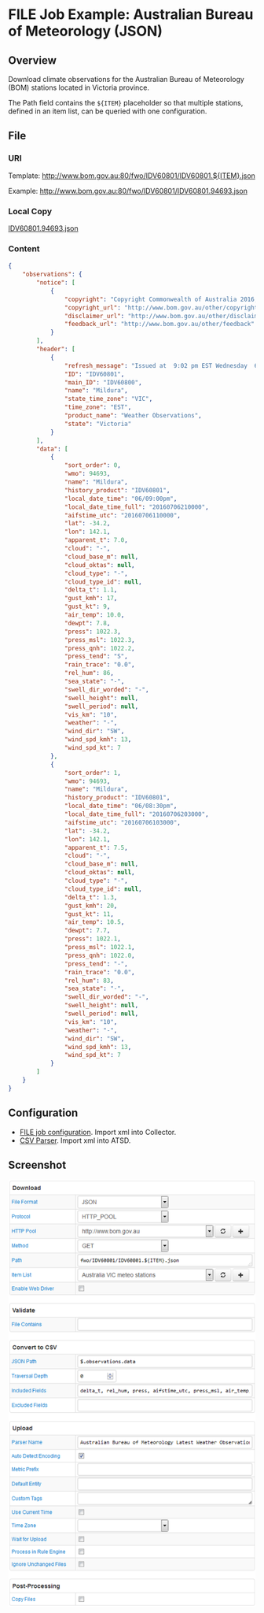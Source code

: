 # FILE Job Example: Australian Bureau of Meteorology (JSON)

## Overview

Download climate observations for the Australian Bureau of Meteorology (BOM) stations located in Victoria province.

The Path field contains the `${ITEM}` placeholder so that multiple stations, defined in an item list, can be queried with one configuration.

## File

### URI

Template: http://www.bom.gov.au:80/fwo/IDV60801/IDV60801.${ITEM}.json

Example: http://www.bom.gov.au:80/fwo/IDV60801/IDV60801.94693.json

### Local Copy

[IDV60801.94693.json](IDV60801.94693.json)

### Content

```json
{
	"observations": {
		"notice": [
			{
				"copyright": "Copyright Commonwealth of Australia 2016, Bureau of Meteorology. For more information see: http://www.bom.gov.au/other/copyright.shtml http://www.bom.gov.au/other/disclaimer.shtml",
				"copyright_url": "http://www.bom.gov.au/other/copyright.shtml",
				"disclaimer_url": "http://www.bom.gov.au/other/disclaimer.shtml",
				"feedback_url": "http://www.bom.gov.au/other/feedback"
			}
		],
		"header": [
			{
				"refresh_message": "Issued at  9:02 pm EST Wednesday  6 July 2016",
				"ID": "IDV60801",
				"main_ID": "IDV60800",
				"name": "Mildura",
				"state_time_zone": "VIC",
				"time_zone": "EST",
				"product_name": "Weather Observations",
				"state": "Victoria"
			}
		],
		"data": [
			{
				"sort_order": 0,
				"wmo": 94693,
				"name": "Mildura",
				"history_product": "IDV60801",
				"local_date_time": "06/09:00pm",
				"local_date_time_full": "20160706210000",
				"aifstime_utc": "20160706110000",
				"lat": -34.2,
				"lon": 142.1,
				"apparent_t": 7.0,
				"cloud": "-",
				"cloud_base_m": null,
				"cloud_oktas": null,
				"cloud_type": "-",
				"cloud_type_id": null,
				"delta_t": 1.1,
				"gust_kmh": 17,
				"gust_kt": 9,
				"air_temp": 10.0,
				"dewpt": 7.8,
				"press": 1022.3,
				"press_msl": 1022.3,
				"press_qnh": 1022.2,
				"press_tend": "S",
				"rain_trace": "0.0",
				"rel_hum": 86,
				"sea_state": "-",
				"swell_dir_worded": "-",
				"swell_height": null,
				"swell_period": null,
				"vis_km": "10",
				"weather": "-",
				"wind_dir": "SW",
				"wind_spd_kmh": 13,
				"wind_spd_kt": 7
			},
			{
				"sort_order": 1,
				"wmo": 94693,
				"name": "Mildura",
				"history_product": "IDV60801",
				"local_date_time": "06/08:30pm",
				"local_date_time_full": "20160706203000",
				"aifstime_utc": "20160706103000",
				"lat": -34.2,
				"lon": 142.1,
				"apparent_t": 7.5,
				"cloud": "-",
				"cloud_base_m": null,
				"cloud_oktas": null,
				"cloud_type": "-",
				"cloud_type_id": null,
				"delta_t": 1.3,
				"gust_kmh": 20,
				"gust_kt": 11,
				"air_temp": 10.5,
				"dewpt": 7.7,
				"press": 1022.1,
				"press_msl": 1022.1,
				"press_qnh": 1022.0,
				"press_tend": "-",
				"rain_trace": "0.0",
				"rel_hum": 83,
				"sea_state": "-",
				"swell_dir_worded": "-",
				"swell_height": null,
				"swell_period": null,
				"vis_km": "10",
				"weather": "-",
				"wind_dir": "SW",
				"wind_spd_kmh": 13,
				"wind_spd_kt": 7
			}
		]
	}
}
```

## Configuration

* [FILE job configuration](australia-bom-job.xml). Import xml into Collector.
* [CSV Parser](australia-bom-parser.xml). Import xml into ATSD.

## Screenshot

![Job Screenshot](australia-bom-config.png)
